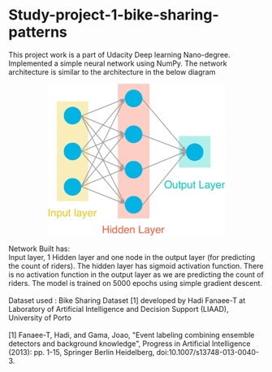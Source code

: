 # Study-project-1-bike-sharing-patterns

This project work is a part of Udacity Deep learning Nano-degree.
<br>
Implemented a simple neural network using NumPy.
The network architecture is similar to the architecture in the below diagram

<p align="center">
<img src="/first_neural_network/assets/neural_network.png" height="300" width="350">
</p>
  

Network Built has:
<br>
Input layer, 1 Hidden layer and one node in the output layer (for predicting the count of riders).
The hidden layer has sigmoid activation function. There is no activation function in the output layer as we are predicting the count of riders. 
The model is trained on 5000 epochs using simple gradient descent.
<br>
<br>
Dataset used : Bike Sharing Dataset [1] developed by Hadi Fanaee-T at Laboratory of Artificial Intelligence and Decision Support (LIAAD), University of Porto
<br><br>
[1] Fanaee-T, Hadi, and Gama, Joao, "Event labeling combining ensemble detectors and background knowledge", Progress in Artificial Intelligence (2013): pp. 1-15, Springer Berlin Heidelberg, doi:10.1007/s13748-013-0040-3.
